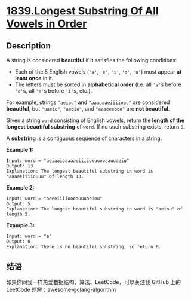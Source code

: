# [1839.Longest Substring Of All Vowels in Order][title]

## Description
A string is considered **beautiful** if it satisfies the following conditions:

- Each of the 5 English vowels (`'a'`, `'e'`, `'i'`, `'o'`, `'u'`) must appear **at least once** in it.
- The letters must be sorted in **alphabetical order** (i.e. all `'a'`s before `'e'`s, all `'e'`s before `'i'`s, etc.).

For example, strings `"aeiou"` and `"aaaaaaeiiiioou"` are considered **beautiful**, but `"uaeio"`, `"aeoiu"`, and `"aaaeeeooo"` are **not beautiful**.

Given a string `word` consisting of English vowels, return the **length of the longest beautiful substring** of `word`. If no such substring exists, return `0`.

A **substring** is a contiguous sequence of characters in a string.

**Example 1:**

```
Input: word = "aeiaaioaaaaeiiiiouuuooaauuaeiu"
Output: 13
Explanation: The longest beautiful substring in word is "aaaaeiiiiouuu" of length 13.
```

**Example 2:**

```
Input: word = "aeeeiiiioooauuuaeiou"
Output: 5
Explanation: The longest beautiful substring in word is "aeiou" of length 5.
```

**Example 3:**

```
Input: word = "a"
Output: 0
Explanation: There is no beautiful substring, so return 0.
```

## 结语

如果你同我一样热爱数据结构、算法、LeetCode，可以关注我 GitHub 上的 LeetCode 题解：[awesome-golang-algorithm][me]

[title]: https://leetcode.com/problems/longest-substring-of-all-vowels-in-order/
[me]: https://github.com/kylesliu/awesome-golang-algorithm
